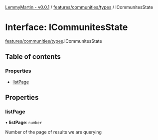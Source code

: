 [LemmyMartin - v0.0.1](../README.md) / [features/communities/types](../modules/features_communities_types.md) / ICommunitesState

# Interface: ICommunitesState

[features/communities/types](../modules/features_communities_types.md).ICommunitesState

## Table of contents

### Properties

- [listPage](features_communities_types.ICommunitesState.md#listpage)

## Properties

### listPage

• **listPage**: `number`

Number of the page of results we are querying
